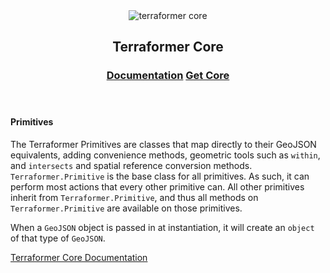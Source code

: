 <header class="subhead">
  <img src="assets/images/terraformer-core.png" alt="terraformer core">
  <h2>Terraformer Core</h2>
  <h3><a href="/" class="button button-light">Documentation</a> <a href="/" class="button button-light">Get Core</a></h3>
</header>

#### Primitives

The Terraformer Primitives are classes that map directly to their GeoJSON equivalents, adding convenience methods, geometric tools such as `within`, and `intersects` and spatial reference conversion methods.
`Terraformer.Primitive` is the base class for all primitives.  As such, it can perform most actions that every other primitive can.  All other primitives inherit from `Terraformer.Primitive`, and thus all methods on `Terraformer.Primitive` are available on those primitives.

When a `GeoJSON` object is passed in at instantiation, it will create an `object` of that type of `GeoJSON`.


[Terraformer Core Documentation](/documentation/core)